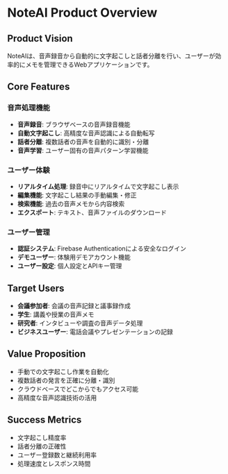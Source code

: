 # NoteAI Product Overview

## Product Vision
NoteAIは、音声録音から自動的に文字起こしと話者分離を行い、ユーザーが効率的にメモを管理できるWebアプリケーションです。

## Core Features

### 音声処理機能
- **音声録音**: ブラウザベースの音声録音機能
- **自動文字起こし**: 高精度な音声認識による自動転写
- **話者分離**: 複数話者の音声を自動的に識別・分離
- **音声学習**: ユーザー固有の音声パターン学習機能

### ユーザー体験
- **リアルタイム処理**: 録音中にリアルタイムで文字起こし表示
- **編集機能**: 文字起こし結果の手動編集・修正
- **検索機能**: 過去の音声メモから内容検索
- **エクスポート**: テキスト、音声ファイルのダウンロード

### ユーザー管理
- **認証システム**: Firebase Authenticationによる安全なログイン
- **デモユーザー**: 体験用デモアカウント機能
- **ユーザー設定**: 個人設定とAPIキー管理

## Target Users
- **会議参加者**: 会議の音声記録と議事録作成
- **学生**: 講義や授業の音声メモ
- **研究者**: インタビューや調査の音声データ処理
- **ビジネスユーザー**: 電話会議やプレゼンテーションの記録

## Value Proposition
- 手動での文字起こし作業を自動化
- 複数話者の発言を正確に分離・識別
- クラウドベースでどこからでもアクセス可能
- 高精度な音声認識技術の活用

## Success Metrics
- 文字起こし精度率
- 話者分離の正確性
- ユーザー登録数と継続利用率
- 処理速度とレスポンス時間